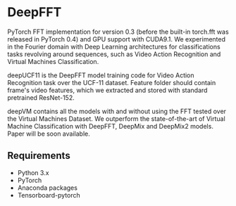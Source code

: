 # DeepFFT
PyTorch FFT implementation for version 0.3 (before the built-in torch.fft was released in PyTorch 0.4) and GPU support with CUDA9.1.
We experimented in the Fourier domain with Deep Learning architectures for classifications tasks revolving around sequences, such as Video Action Recognition and Virtual Machines Classification.

deepUCF11 is the DeepFFT model training code for Video Action Recognition task over the UCF-11 dataset. Feature folder should contain frame's video features, which we extracted and stored with standard pretrained ResNet-152.

deepVM contains all the models with and without using the FFT tested over the Virtual Machines Dataset. We outperform the state-of-the-art of Virtual Machine Classification with DeepFFT, DeepMix and DeepMix2 models. Paper will be soon available.

## Requirements
+ Python 3.x
+ PyTorch 
+ Anaconda packages
+ Tensorboard-pytorch
